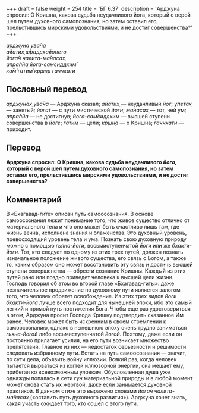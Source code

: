+++
draft = false
weight = 254
title = 'БГ 6.37'
description = 'Арджуна спросил: О Кришна, какова судьба неудачливого йога, который с верой шел путем духовного самопознания, но затем оставил его, прельстившись мирскими удовольствиями, и не достиг совершенства?'
+++

_арджуна ува̄ча  
айатих̣ ш́раддхайопето  
йога̄ч чалита-ма̄насах̣  
апра̄пйа йога-сам̇сиддхим̇  
ка̄м̇ гатим̇ кр̣шн̣а гаччхати_

## Пословный перевод

_арджунах̣_ _ува̄ча_ — Арджуна сказал; _айатих̣_ — неудачливый _йог_; _упетах̣_ — занятый; _йога̄т_ — с пути мистической _йоги_; _ма̄насах̣_ — тот, чей ум; _апра̄пйа_ — не достигнув; _йога_\-_сам̇сиддхим_ — высшей ступени совершенства в _йоге_; _гатим_ — цели; _кр̣шн̣а_ — о Кришна; _гаччхати_ — приходит.

## Перевод

**Арджуна спросил: О Кришна, какова судьба неудачливого _йога,_ который с верой шел путем духовного самопознания, но затем оставил его, прельстившись мирскими удовольствиями, и не достиг совершенства?**

## Комментарий

В «Бхагавад-гите» описан путь самоосознания. В основе самоосознания лежит понимание того, что живое существо отлично от материального тела и что оно может быть счастливо лишь там, где жизнь вечна, исполнена знания и блаженства. Это духовный уровень, превосходящий уровень тела и ума. Познать свою духовную природу можно с помощью _гьяна-йоги,_ восьмиступенчатой _йоги_ или же _бхакти-йоги._ Тот, кто следует по одному из этих трех путей, должен познать изначальное положение живого существа, его связь с Богом, а также то, каким образом оно может восстановить эту связь и достичь высшей ступени совершенства — обрести сознание Кришны. Каждый из этих путей рано или поздно приведет человека к высшей цели жизни. Господь говорил об этом во второй главе «Бхагавад-гиты»: даже незначительное продвижение по духовному пути является залогом того, что человек обретет освобождение. Из этих трех видов _йоги_ _бхакти-йога_ лучше всего подходит для нынешней эпохи, ибо это самый легкий и прямой путь постижения Бога. Чтобы еще раз удостовериться в этом, Арджуна просит Господа Кришну подтвердить сказанное Им ранее. Человек может быть искренним в своем стремлении к самоосознанию, однако в нынешнюю эпоху очень трудно заниматься _гьяна-йогой_ либо восьмиступенчатой _йогой._ Поэтому, даже если он постоянно прилагает усилия, на его пути возникает множество препятствий. Главное из них — недостаток серьезности и решимости следовать избранному пути. Встать на путь самоосознания — значит, по сути дела, объявить войну иллюзии. Всякий раз, когда человек пытается вырваться из когтей иллюзорной энергии, она мешает ему, прибегая ко всевозможным уловкам. Обусловленная душа уже однажды попалась в сети _гун_ материальной природы и в любой момент может снова стать их жертвой, даже если занимается духовной практикой. В данном стихе это выражено словами _йога̄ч чалита-ма̄насах̣_ («оставить путь духовного развития»). Арджуна хочет знать, какая участь ожидает того, кто сошел с этого пути.
